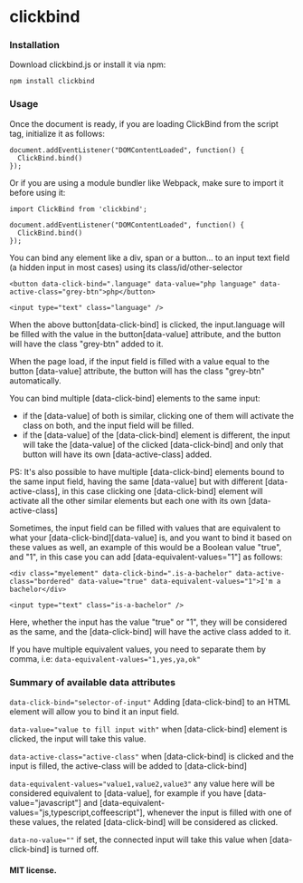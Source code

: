 # clickbind

### Installation

Download clickbind.js or install it via npm:

```
npm install clickbind
```

### Usage

Once the document is ready, if you are loading ClickBind from the script tag, initialize it as follows:

```
document.addEventListener("DOMContentLoaded", function() {
  ClickBind.bind()
});
```

Or if you are using a module bundler like Webpack, make sure to import it before using it:

```
import ClickBind from 'clickbind';

document.addEventListener("DOMContentLoaded", function() {
  ClickBind.bind()
});
```

You can bind any element like a div, span or a button... to an input text field (a hidden input in most cases) using its class/id/other-selector

```
<button data-click-bind=".language" data-value="php language" data-active-class="grey-btn">php</button>

<input type="text" class="language" />

```

When the above button[data-click-bind] is clicked, the input.language will be filled with the value in the button[data-value] attribute, and the button will have the class "grey-btn" added to it.

When the page load, if the input field is filled with a value equal to the button [data-value] attribute, the button will has the class "grey-btn" automatically.

You can bind multiple [data-click-bind] elements to the same input:

- if the [data-value] of both is similar, clicking one of them will activate the class on both, and the input field will be filled.
- if the [data-value] of the [data-click-bind] element is different, the input will take the [data-value] of the clicked [data-click-bind] and only that button will have its own [data-active-class] added.

PS: It's also possible to have multiple [data-click-bind] elements bound to the same input field, having the same [data-value] but with different [data-active-class], in this case clicking one [data-click-bind] element will activate all the other similar elements but each one with its own [data-active-class]

Sometimes, the input field can be filled with values that are equivalent to what your [data-click-bind][data-value] is, and you want to bind it based on these values as well, an example of this would be a Boolean value "true", and "1", in this case you can add [data-equivalent-values="1"] as follows:

```
<div class="myelement" data-click-bind=".is-a-bachelor" data-active-class="bordered" data-value="true" data-equivalent-values="1">I'm a bachelor</div>

<input type="text" class="is-a-bachelor" />
```

Here, whether the input has the value "true" or "1", they will be considered as the same, and the [data-click-bind] will have the active class added to it.

If you have multiple equivalent values, you need to separate them by comma, i.e: `data-equivalent-values="1,yes,ya,ok"`

### Summary of available data attributes

`data-click-bind="selector-of-input"` Adding [data-click-bind] to an HTML element will allow you to bind it an input field.

`data-value="value to fill input with"` when [data-click-bind] element is clicked, the input will take this value.

`data-active-class="active-class"` when [data-click-bind] is clicked and the input is filled, the active-class will be added to [data-click-bind]

`data-equivalent-values="value1,value2,value3"` any value here will be considered equivalent to [data-value], for example if you have [data-value="javascript"] and [data-equivalent-values="js,typescript,coffeescript"], whenever the input is filled with one of these values, the related [data-click-bind] will be considered as clicked.

`data-no-value=""` if set, the connected input will take this value
when [data-click-bind] is turned off.

#### MIT license.
